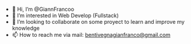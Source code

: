 - 👋 Hi, I’m @GiannFrancoo
- 👀 I’m interested in Web Develop (Fullstack)
- 💞️ I’m looking to collaborate on some proyect to learn and improve my knowledge
- 📫 How to reach me via mail: <bentivegnagianfranco@gmail.com>

<!---
GiannFrancoo/GiannFrancoo is a ✨ special ✨ repository because its `README.md` (this file) appears on your GitHub profile.
You can click the Preview link to take a look at your changes.
--->
